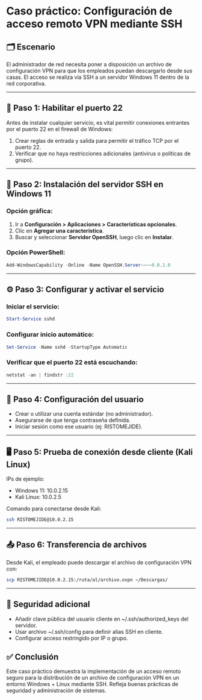 # Caso práctico: Configuración de acceso remoto VPN mediante SSH

## 🗂️ Escenario

El administrador de red necesita poner a disposición un archivo de configuración VPN para que los empleados puedan descargarlo desde sus casas. El acceso se realiza vía SSH a un servidor Windows 11 dentro de la red corporativa.

---

## 🔐 Paso 1: Habilitar el puerto 22

Antes de instalar cualquier servicio, es vital permitir conexiones entrantes por el puerto 22 en el firewall de Windows:

1. Crear reglas de entrada y salida para permitir el tráfico TCP por el puerto 22.
2. Verificar que no haya restricciones adicionales (antivirus o políticas de grupo).

---

## 🧰 Paso 2: Instalación del servidor SSH en Windows 11

### Opción gráfica:
1. Ir a **Configuración > Aplicaciones > Características opcionales**.
2. Clic en **Agregar una característica**.
3. Buscar y seleccionar **Servidor OpenSSH**, luego clic en **Instalar**.

### Opción PowerShell:

```powershell
Add-WindowsCapability -Online -Name OpenSSH.Server~~~~0.0.1.0
```

---

## ⚙️ Paso 3: Configurar y activar el servicio

### Iniciar el servicio:

```powershell
Start-Service sshd
```

### Configurar inicio automático:

```powershell
Set-Service -Name sshd -StartupType Automatic
```

### Verificar que el puerto 22 está escuchando:

```powershell
netstat -an | findstr :22
```

---

## 👥 Paso 4: Configuración del usuario

- Crear o utilizar una cuenta estándar (no administrador).
- Asegurarse de que tenga contraseña definida.
- Iniciar sesión como ese usuario (ej: RISTOMEJIDE).

---

## 🖥️ Paso 5: Prueba de conexión desde cliente (Kali Linux)

IPs de ejemplo:
- Windows 11: 10.0.2.15
- Kali Linux: 10.0.2.5

Comando para conectarse desde Kali:

```bash
ssh RISTOMEJIDE@10.0.2.15
```

---

## 📤 Paso 6: Transferencia de archivos

Desde Kali, el empleado puede descargar el archivo de configuración VPN con:

```bash
scp RISTOMEJIDE@10.0.2.15:/ruta/al/archivo.ovpn ~/Descargas/
```

---

## 🔐 Seguridad adicional

- Añadir clave pública del usuario cliente en ~/.ssh/authorized_keys del servidor.
- Usar archivo ~/.ssh/config para definir alias SSH en cliente.
- Configurar acceso restringido por IP o grupo.

## ✅ Conclusión

Este caso práctico demuestra la implementación de un acceso remoto seguro para la distribución de un archivo de configuración VPN en un entorno Windows + Linux mediante SSH. Refleja buenas prácticas de seguridad y administración de sistemas.
